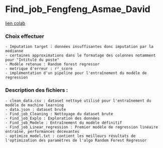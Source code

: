 # Find_job_Fengfeng_Asmae_David

[lien colab](https://colab.research.google.com/drive/1-rjmG619mRji9JbZW4cwM7GEeCMlJ005?usp=sharing)

### Choix effectuer
    - Imputation target : données insuffisantes donc imputation par la médianne
    - certaines approximations dans le formatage des colonnes notamment pour "Intitulé du poste"
    - Modèle retenue : Random forest regressor
    - metrique d'erreur : r²_score
    - implémentation d'un pipeline pour l'entraînement du modèle de regression

### Description des fichiers : 
    - clean_data.csv : dataset nettoyé utilisé pour l'entraînement du modèle de machine learning
    - data.json : dataset brute
    - Find_job_Cleaning : Nettoyage du dataset brute
    - Find_job_Explo : Exploration des données
    - Find_job_Modele : Entraînement du modèle définitif
    - Find_job_Linear_regression : Premier modèle de regression linéaire entraîné, performances décevantes
    - optimize_model.txt : contient les meilleurs résultats de l'optimization des paramètres de l'algo Random Forest Regressor  